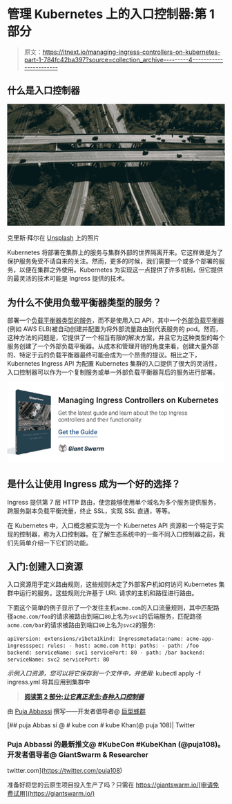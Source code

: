 # 管理 Kubernetes 上的入口控制器:第 1 部分

> 原文：<https://itnext.io/managing-ingress-controllers-on-kubernetes-part-1-784fc42ba397?source=collection_archive---------4----------------------->

## 什么是入口控制器

![](img/50d629a4a504a1f32f627285001d760f.png)

克里斯·拜尔在 [Unsplash](https://unsplash.com?utm_source=medium&utm_medium=referral) 上的照片

Kubernetes 将部署在集群上的服务与集群外部的世界隔离开来。它这样做是为了保护服务免受不请自来的关注。然而，更多的时候，我们需要一个或多个部署的服务，以便在集群之外使用。Kubernetes 为实现这一点提供了许多机制，但它提供的最灵活的技术可能是 Ingress 提供的技术。

## 为什么不使用负载平衡器类型的服务？

部署一个[负载平衡器类型的服务](https://docs.giantswarm.io/guides/services-of-type-loadbalancer-and-multiple-ingress-controllers/)，而不是使用入口 API，其中一个[外部负载平衡器](https://blog.giantswarm.io/load-balancer-service-use-cases-on-aws/)(例如 AWS ELB)被自动创建并配置为将外部流量路由到代表服务的 pod。然而，这种方法的问题是，它提供了一个相当有限的解决方案，并且它为这种类型的每个服务创建了一个外部负载平衡器。从成本和管理开销的角度来看，创建大量外部的、特定于云的负载平衡器最终可能会成为一个昂贵的提议。相比之下，Kubernetes Ingress API 为配置 Kubernetes 集群的入口提供了很大的灵活性，入口控制器可以作为一个复制服务或单一外部负载平衡器背后的服务进行部署。

[![](img/c46c9bc5c32531dc4b9e02fbc12fd9f9.png)](https://info.giantswarm.io/guide-to-managing-ingress-controllers)

## 是什么让使用 Ingress 成为一个好的选择？

Ingress 提供第 7 层 HTTP 路由，使您能够使用单个域名为多个服务提供服务，跨服务副本负载平衡流量，终止 SSL，实现 SSL 直通，等等。

在 Kubernetes 中，入口概念被实现为一个 Kubernetes API 资源和一个特定于实现的控制器，称为入口控制器。在了解生态系统中的一些不同入口控制器之前，我们先简单介绍一下它们的功能。

## 入门:创建入口资源

入口资源用于定义路由规则，这些规则决定了外部客户机如何访问 Kubernetes 集群中运行的服务。这些规则允许基于 URL 请求的主机和路径进行路由。

下面这个简单的例子显示了一个发往主机`acme.com`的入口流量规则，其中匹配路径`acme.com/foo`的请求被路由到端口`80`上名为`svc1`的后端服务，匹配路径`acme.com/bar`的请求被路由到端口`80`上名为`svc2`的服务:

```
apiVersion: extensions/v1beta1kind: Ingressmetadata:name: acme-app-ingressspec: rules: - host: acme.com http: paths: - path: /foo backend: serviceName: svc1 servicePort: 80 - path: /bar backend: serviceName: svc2 servicePort: 80
```

*示例入口资源，您可以将它保存到一个文件中，并使用:* kubectl apply -f ingress.yml 将其应用到集群中

> [**阅读第 2 部分:*让它真正发生:各种入口控制器***](https://medium.com/@GiantSwarm/managing-ingress-controllers-on-kubernetes-part-2-36a64439e70a)

由 [Puja Abbassi](https://twitter.com/puja108) 撰写——开发者倡导者@ [巨型蜂群](https://giantswarm.io/)

[](https://twitter.com/puja108) [## puja Abbas si @ # kube con # kube Khan(@ puja 108)| Twitter

### Puja Abbassi 的最新推文@ #KubeCon #KubeKhan (@puja108)。开发者倡导者@ GiantSwarm & Researcher

twitter.com](https://twitter.com/puja108) 

准备好将您的云原生项目投入生产了吗？只需在 https://giantswarm.io/[申请免费试用](https://giantswarm.io/)